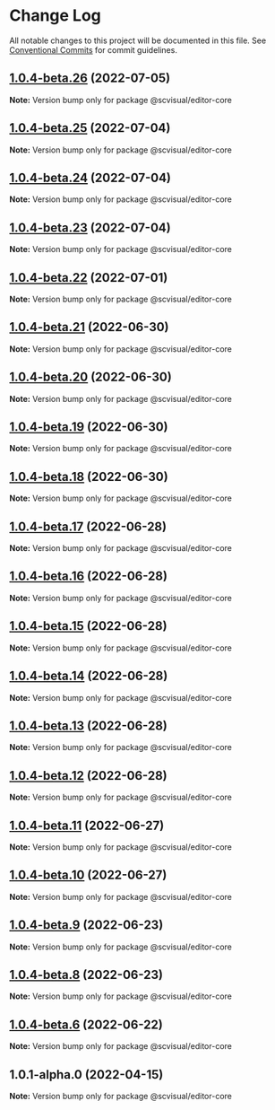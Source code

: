 # Change Log

All notable changes to this project will be documented in this file.
See [Conventional Commits](https://conventionalcommits.org) for commit guidelines.

## [1.0.4-beta.26](http://58.22.61.222:18001/bgtech-fe/micro-frame/compare/@scvisual/editor-core@1.0.4-beta.25...@scvisual/editor-core@1.0.4-beta.26) (2022-07-05)

**Note:** Version bump only for package @scvisual/editor-core





## [1.0.4-beta.25](http://58.22.61.222:18001/bgtech-fe/micro-frame/compare/@scvisual/editor-core@1.0.4-beta.24...@scvisual/editor-core@1.0.4-beta.25) (2022-07-04)

**Note:** Version bump only for package @scvisual/editor-core





## [1.0.4-beta.24](http://58.22.61.222:18001/bgtech-fe/micro-frame/compare/@scvisual/editor-core@1.0.4-beta.23...@scvisual/editor-core@1.0.4-beta.24) (2022-07-04)

**Note:** Version bump only for package @scvisual/editor-core





## [1.0.4-beta.23](http://58.22.61.222:18001/bgtech-fe/micro-frame/compare/@scvisual/editor-core@1.0.4-beta.22...@scvisual/editor-core@1.0.4-beta.23) (2022-07-04)

**Note:** Version bump only for package @scvisual/editor-core





## [1.0.4-beta.22](http://58.22.61.222:18001/bgtech-fe/micro-frame/compare/@scvisual/editor-core@1.0.4-beta.21...@scvisual/editor-core@1.0.4-beta.22) (2022-07-01)

**Note:** Version bump only for package @scvisual/editor-core





## [1.0.4-beta.21](http://58.22.61.222:18001/bgtech-fe/micro-frame/compare/@scvisual/editor-core@1.0.4-beta.20...@scvisual/editor-core@1.0.4-beta.21) (2022-06-30)

**Note:** Version bump only for package @scvisual/editor-core





## [1.0.4-beta.20](http://58.22.61.222:18001/bgtech-fe/micro-frame/compare/@scvisual/editor-core@1.0.4-beta.19...@scvisual/editor-core@1.0.4-beta.20) (2022-06-30)

**Note:** Version bump only for package @scvisual/editor-core





## [1.0.4-beta.19](http://58.22.61.222:18001/bgtech-fe/micro-frame/compare/@scvisual/editor-core@1.0.4-beta.18...@scvisual/editor-core@1.0.4-beta.19) (2022-06-30)

**Note:** Version bump only for package @scvisual/editor-core





## [1.0.4-beta.18](http://58.22.61.222:18001/bgtech-fe/micro-frame/compare/@scvisual/editor-core@1.0.4-beta.17...@scvisual/editor-core@1.0.4-beta.18) (2022-06-30)

**Note:** Version bump only for package @scvisual/editor-core





## [1.0.4-beta.17](http://58.22.61.222:18001/bgtech-fe/micro-frame/compare/@scvisual/editor-core@1.0.4-beta.16...@scvisual/editor-core@1.0.4-beta.17) (2022-06-28)

**Note:** Version bump only for package @scvisual/editor-core





## [1.0.4-beta.16](http://58.22.61.222:18001/bgtech-fe/micro-frame/compare/@scvisual/editor-core@1.0.4-beta.15...@scvisual/editor-core@1.0.4-beta.16) (2022-06-28)

**Note:** Version bump only for package @scvisual/editor-core





## [1.0.4-beta.15](http://58.22.61.222:18001/bgtech-fe/micro-frame/compare/@scvisual/editor-core@1.0.4-beta.14...@scvisual/editor-core@1.0.4-beta.15) (2022-06-28)

**Note:** Version bump only for package @scvisual/editor-core





## [1.0.4-beta.14](http://58.22.61.222:18001/bgtech-fe/micro-frame/compare/@scvisual/editor-core@1.0.4-beta.13...@scvisual/editor-core@1.0.4-beta.14) (2022-06-28)

**Note:** Version bump only for package @scvisual/editor-core





## [1.0.4-beta.13](http://58.22.61.222:18001/bgtech-fe/micro-frame/compare/@scvisual/editor-core@1.0.4-beta.12...@scvisual/editor-core@1.0.4-beta.13) (2022-06-28)

**Note:** Version bump only for package @scvisual/editor-core





## [1.0.4-beta.12](http://58.22.61.222:18001/bgtech-fe/micro-frame/compare/@scvisual/editor-core@1.0.4-beta.11...@scvisual/editor-core@1.0.4-beta.12) (2022-06-28)

**Note:** Version bump only for package @scvisual/editor-core





## [1.0.4-beta.11](http://58.22.61.222:18001/bgtech-fe/micro-frame/compare/@scvisual/editor-core@1.0.4-beta.10...@scvisual/editor-core@1.0.4-beta.11) (2022-06-27)

**Note:** Version bump only for package @scvisual/editor-core





## [1.0.4-beta.10](http://58.22.61.222:18001/bgtech-fe/micro-frame/compare/@scvisual/editor-core@1.0.4-beta.9...@scvisual/editor-core@1.0.4-beta.10) (2022-06-27)

**Note:** Version bump only for package @scvisual/editor-core





## [1.0.4-beta.9](http://58.22.61.222:18001/bgtech-fe/micro-frame/compare/@scvisual/editor-core@1.0.4-beta.8...@scvisual/editor-core@1.0.4-beta.9) (2022-06-23)

**Note:** Version bump only for package @scvisual/editor-core





## [1.0.4-beta.8](http://58.22.61.222:18001/bgtech-fe/micro-frame/compare/@scvisual/editor-core@1.0.4-beta.6...@scvisual/editor-core@1.0.4-beta.8) (2022-06-23)

**Note:** Version bump only for package @scvisual/editor-core





## [1.0.4-beta.6](http://58.22.61.222:18001/bgtech-fe/micro-frame/compare/@scvisual/editor-core@1.0.1-alpha.0...@scvisual/editor-core@1.0.4-beta.6) (2022-06-22)

**Note:** Version bump only for package @scvisual/editor-core





## 1.0.1-alpha.0 (2022-04-15)

**Note:** Version bump only for package @scvisual/editor-core
